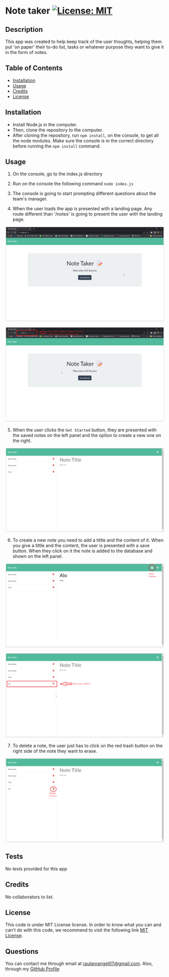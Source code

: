 # Note taker [![License: MIT](https://img.shields.io/badge/License-MIT-yellow.svg)](https://opensource.org/licenses/MIT)

## Description

This app was created to help keep track of the user thoughts, helping them put 'on paper' their to-do list, tasks or whatever purpose they want to give it in the form of notes.

## Table of Contents

  - [Installation](#installation)
  - [Usage](#usage)
  - [Credits](#credits)
  - [License](#license)

## Installation

- Install Node.js in the computer.
- Then, clone the repository to the computer.
- After cloning the repository, run `npm install`, on the console, to get all the node modules. Make sure the console is in the correct directory before running the `npm install` command.

## Usage

1. On the console, go to the index.js directory

2. Run on the console the following command `node index.js`

3. The console is going to start prompting different questions about the team's manager.

4. When the user loads the app is presented with a landing page. Any route different than '/notes' is going to present the user with the landing page.

![Landing Page](/assets/images/Landing_page.png)

![Landing Page from a different route](/assets/images/Landing_page_from_different_route.PNG)

5. When the user clicks the `Get Started` button, they are presented with the saved notes on the left panel and the option to create a new one on the right.

![Main page](/assets/images/Main_page.PNG)

6. To create a new note you need to add a tittle and the content of it. When you give a tittle and the content, the user is presented with a save button. When they click on it the note is added to the database and shown on the left panel.

![Create a new note](/assets/images/Save_button.PNG)

![Note added](/assets/images/New_note_added.PNG)

7. To delete a note, the user just has to click on the red trash button on the right side of the note they want to erase.

![Erase button](/assets/images/Erase_button.PNG)

## Tests

No tests provided for this app

## Credits

No collaborators to list.

## License

This code is under MIT License license. In order to know what you can and can't do with this code, we recommend to visit the following link [MIT License](https://opensource.org/licenses/MIT).

## Questions

You can contact me through email at raulanrangel07@gmail.com.
Also, through my [GitHub Profile](https://github.com/rrangel07)
